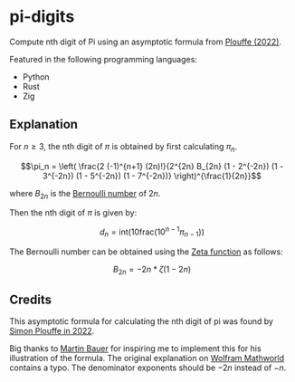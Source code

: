 # pi-digits
Compute nth digit of Pi using an asymptotic formula from [Plouffe (2022)](https://arxiv.org/abs/2201.12601). 

Featured in the following programming languages:
- Python
- Rust
- Zig

## Explanation


For $n \geq 3$, the nth digit of $\pi$ is obtained by first calculating $\pi_n$.

$$\pi_n = \left( \frac{2 (-1)^{n+1} (2n)!}{2^{2n} B_{2n} (1 - 2^{-2n}) (1 - 3^{-2n}) (1 - 5^{-2n}) (1 - 7^{-2n})} \right)^{\frac{1}{2n}}$$

where $B_{2n}$ is the [Bernoulli number](https://en.wikipedia.org/wiki/Bernoulli_number) of $2n$.

Then the nth digit of $\pi$ is given by:

$$d_n = \text{int} \left( 10 \text{frac} \left( 10^{n-1} \pi_{n-1} \right) \right)$$

The Bernoulli number can be obtained using the [Zeta function](https://en.wikipedia.org/wiki/Riemann_zeta_function) as follows:

$$B_{2n} = -2n * \zeta(1 - 2n)$$


## Credits

This asymptotic formula for calculating the nth digit of pi was found by [Simon Plouffe in 2022](https://arxiv.org/abs/2201.12601).

Big thanks to [Martin Bauer](https://twitter.com/martinmbauer/status/1614571838721622022?s=20&t=IznMtorWVeNbjlX-A5obNw) for inspiring me to implement this for his illustration of the formula. The original explanation on [Wolfram Mathworld](https://mathworld.wolfram.com/PiDigits.html) contains a typo. The denominator exponents should be $-2n$ instead of $-n$.

